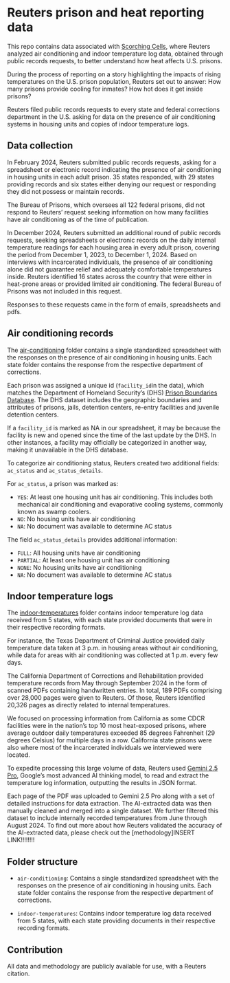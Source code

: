 # Reuters prison and heat reporting data

This repo contains data associated with [Scorching Cells](https://www.reuters.com/graphics/USA-TEMPERATURE/PRISONS/jnpwbejwlvw/), where Reuters analyzed air conditioning and indoor temperature log data, obtained through public records requests, to better understand how heat affects U.S. prisons.

During the process of reporting on a story highlighting the impacts of rising temperatures on the U.S. prison population, Reuters set out to answer: How many prisons provide cooling for inmates? How hot does it get inside prisons?

Reuters filed public records requests to every state and federal corrections department in the U.S. asking for data on the presence of air conditioning systems in housing units and copies of indoor temperature logs. 

## Data collection

In February 2024, Reuters submitted public records requests, asking for a spreadsheet or electronic record indicating the presence of air conditioning in housing units in each adult prison. 35 states responded, with 29 states providing records and six states either denying our request or responding they did not possess or maintain records. 

The Bureau of Prisons, which oversees all 122 federal prisons, did not respond to Reuters’ request seeking information on how many facilities have air conditioning as of the time of publication.

In December 2024, Reuters submitted an additional round of public records requests, seeking spreadsheets or electronic records on the daily internal temperature readings for each housing area in every adult prison, covering the period from December 1, 2023, to December 1, 2024. Based on interviews with incarcerated individuals, the presence of air conditioning alone did not guarantee relief and adequately comfortable temperatures inside. Reuters identified 16 states across the country that were either in heat-prone areas or provided limited air conditioning. The federal Bureau of Prisons was not included in this request.

Responses to these requests came in the form of emails, spreadsheets and pdfs. 

## Air conditioning records 
The [air-conditioning](https://github.com/reuters-graphics/graphics_2025-prison-hvac-records/tree/main/air-conditioning) folder contains a single standardized spreadsheet with the responses on the presence of air conditioning in housing units. Each state folder contains the response from the respective department of corrections.

Each prison was assigned a unique id (<code>facility_id</code>in the data), which matches the Department of Homeland Security’s (DHS) [Prison Boundaries Database](https://hifld-geoplatform.hub.arcgis.com/datasets/geoplatform::prison-boundaries-1/about). The DHS dataset includes the geographic boundaries and attributes of prisons, jails, detention centers, re-entry facilities and juvenile detention centers. 

If a <code>facility_id</code> is marked as NA in our spreadsheet, it may be because the facility is new and opened since the time of the last update by the DHS. In other instances, a facility may officially be categorized in another way, making it unavailable in the DHS database. 

To categorize air conditioning status, Reuters created two additional fields: <code>ac_status</code> and <code>ac_status_details</code>. 

For <code>ac_status</code>, a prison was marked as: 
- <code>YES</code>: At least one housing unit has air conditioning. This includes both mechanical air conditioning and evaporative cooling systems, commonly known as swamp coolers.
- <code>NO</code>: No housing units have air conditioning
- <code>NA</code>: No document was available to determine AC status 

The field <code>ac_status_details</code> provides additional information:
- <code>FULL</code>: All housing units have air conditioning
- <code>PARTIAL</code>: At least one housing unit has air conditioning
- <code>NONE</code>: No housing units have air conditioning
- <code>NA</code>: No document was available to determine AC status 


## Indoor temperature logs
The [indoor-temperatures](https://github.com/reuters-graphics/graphics_2025-prison-hvac-records/tree/main/indoor-temperatures) folder contains indoor temperature log data received from 5 states, with each state provided documents that were in their respective recording formats. 

For instance, the Texas Department of Criminal Justice provided daily temperature data taken at 3 p.m. in housing areas without air conditioning, while data for areas with air conditioning was collected at 1 p.m. every few days.

The California Department of Corrections and Rehabilitation provided temperature records from May through September 2024 in the form of scanned PDFs containing handwritten entries. In total, 189 PDFs comprising over 28,000 pages were given to Reuters. Of those, Reuters identified 20,326 pages as directly related to internal temperatures.

We focused on processing information from California as some CDCR facilities were in the nation’s top 10 most heat-exposed prisons, where average outdoor daily temperatures exceeded 85 degrees Fahrenheit (29 degrees Celsius) for multiple days in a row. California state prisons were also where most of the incarcerated individuals we interviewed were located.

To expedite processing this large volume of data, Reuters used [Gemini 2.5 Pro](https://deepmind.google/models/gemini/pro/), Google’s most advanced AI thinking model, to read and extract the temperature log information, outputting the results in JSON format.

Each page of the PDF was uploaded to Gemini 2.5 Pro along with a set of detailed instructions for data extraction. The AI-extracted data was then manually cleaned and merged into a single dataset. We further filtered this dataset to include internally recorded temperatures from June through August 2024. To find out more about how Reuters validated the accuracy of the AI-extracted data, please check out the [methodology]INSERT LINK!!!!!!!! 

## Folder structure

- `air-conditioning`: Contains a single standardized spreadsheet with the responses on the presence of air conditioning in housing units. Each state folder contains the response from the respective department of corrections.

- `indoor-temperatures`: Contains indoor temperature log data received from 5 states, with each state providing documents in their respective recording formats.


## Contribution 
All data and methodology are publicly available for use, with a Reuters citation. 
